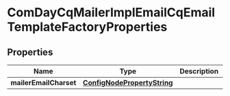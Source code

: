 
# ComDayCqMailerImplEmailCqEmailTemplateFactoryProperties

## Properties
Name | Type | Description | Notes
------------ | ------------- | ------------- | -------------
**mailerEmailCharset** | [**ConfigNodePropertyString**](ConfigNodePropertyString.md) |  |  [optional]



